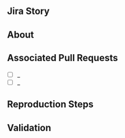 ## Jira Story

## About

## Associated Pull Requests

* [ ] _
* [ ] _

## Reproduction Steps

## Validation

